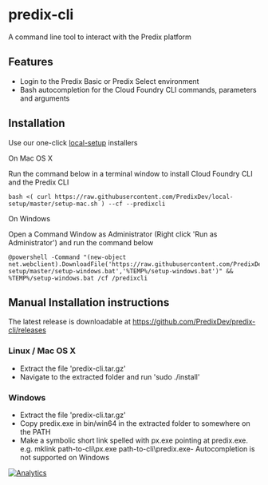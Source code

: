 # predix-cli

A command line tool to interact with the Predix platform

## Features

- Login to the Predix Basic or Predix Select environment
- Bash autocompletion for the Cloud Foundry CLI commands, parameters and arguments

## Installation

Use our one-click [local-setup](https://github.com/PredixDev/local-setup) installers

On Mac OS X

Run the command below in a terminal window to install Cloud Foundry CLI and the Predix CLI
```
bash <( curl https://raw.githubusercontent.com/PredixDev/local-setup/master/setup-mac.sh ) --cf --predixcli
```

On Windows

Open a Command Window as Administrator (Right click 'Run as Administrator') and run the command below
```
@powershell -Command "(new-object net.webclient).DownloadFile('https://raw.githubusercontent.com/PredixDev/local-setup/master/setup-windows.bat','%TEMP%/setup-windows.bat')" && %TEMP%/setup-windows.bat /cf /predixcli
```

## Manual Installation instructions

The latest release is downloadable at https://github.com/PredixDev/predix-cli/releases

### Linux / Mac OS X
- Extract the file 'predix-cli.tar.gz'
- Navigate to the extracted folder and run 'sudo ./install'

### Windows
- Extract the file 'predix-cli.tar.gz'
- Copy predix.exe in bin/win64 in the extracted folder to somewhere on the PATH
- Make a symbolic short link spelled with px.exe pointing at predix.exe. e.g. mklink path-to-cli\px.exe path-to-cli\predix.exe- Autocompletion is not supported on Windows

[![Analytics](https://ga-beacon.appspot.com/UA-82773213-1/predixcli/readme?pixel)](https://github.com/PredixDev)
